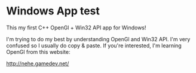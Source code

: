 # Windows App test
This my first C++ OpenGl + Win32 API app for Windows!

I'm trying to do my best by understanding OpenGl and Win32 API. I'm very confused so I usually
do copy & paste. If you're interested, I'm learning OpenGl from this website:

http://nehe.gamedev.net/
